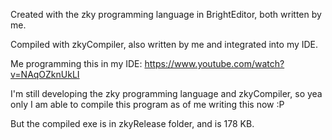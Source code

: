 Created with the zky programming language in BrightEditor, both written by me.

Compiled with zkyCompiler, also written by me and integrated into my IDE.

Me programming this in my IDE: https://www.youtube.com/watch?v=NAqOZknUkLI



I'm still developing the zky programming language and zkyCompiler, so yea only I am able to compile this program as of me writing this now :P

But the compiled exe is in zkyRelease folder, and is 178 KB.

